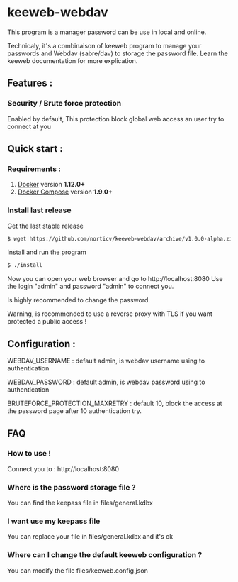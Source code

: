 keeweb-webdav
==============

This program is a manager password can be use in local and online.

Technicaly, it's a combinaison of keeweb program to manage your passwords and Webdav (sabre/dav) to storage the password file.
Learn the keeweb documentation for more explication.

## Features :

### Security / Brute force protection

Enabled by default, This protection block global web access an user try to connect at you 

## Quick start :

### Requirements :

1. [Docker](https://www.docker.com/community-edition#/download) version **1.12.0+**
2. [Docker Compose](https://docs.docker.com/compose/install/) version **1.9.0+**

### Install last release 

Get the last stable release

```bash
$ wget https://github.com/norticv/keeweb-webdav/archive/v1.0.0-alpha.zip keeweb-webdav.zip && unzip keeweb-webdav.zip 
```

Install and run the program

```bash
$ ./install
```
Now you can open your web browser and go to http://localhost:8080 
Use the login "admin" and password "admin" to connect you. 

Is highly recommended to change the password.

Warning, is recommended to use a reverse proxy with TLS if you want protected a public access !

## Configuration :

WEBDAV_USERNAME : default admin, is webdav username using to authentication

WEBDAV_PASSWORD : default admin, is webdav password using to authentication

BRUTEFORCE_PROTECTION_MAXRETRY : default 10, block the access at the password page after 10 authentication try. 

## FAQ

### How to use !

Connect you to : http://localhost:8080

### Where is the password storage file ?

You can find the keepass file in files/general.kdbx

### I want use my keepass file 

You can replace your file in files/general.kdbx and it's ok

### Where can I change the default keeweb configuration ?

You can modify the file files/keeweb.config.json
